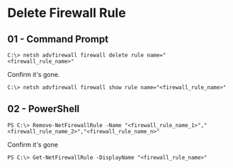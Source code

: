 # Delete Firewall Rule

## 01 - Command Prompt

```
C:\> netsh advfirewall firewall delete rule name="<firewall_rule_name>"
```

Confirm it's gone.

```
C:\> netsh advfirewall firewall show rule name="<firewall_rule_name>"
```

## 02 - PowerShell

```
PS C:\> Remove-NetFirewallRule -Name "<firewall_rule_name_1>","<firewall_rule_name_2>","<firewall_rule_name_n>"
```

Confirm it's gone

```
PS C:\> Get-NetFirewallRule -DisplayName "<firewall_rule_name>"
```